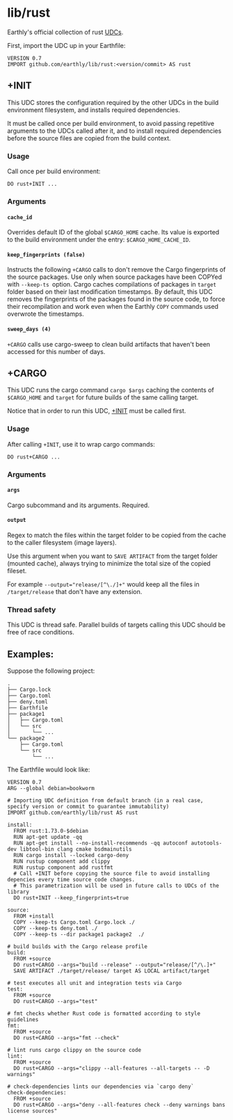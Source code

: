 # lib/rust

Earthly's official collection of rust [UDCs](https://docs.earthly.dev/docs/guides/udc).

First, import the UDC up in your Earthfile:
```earthfile
VERSION 0.7
IMPORT github.com/earthly/lib/rust:<version/commit> AS rust
```

## +INIT

This UDC stores the configuration required by the other UDCs in the build environment filesystem, and installs required dependencies.

It must be called once per build environment, to avoid passing repetitive arguments to the UDCs called after it, and to install required dependencies before the source files are copied from the build context.  

### Usage

Call once per build environment:
```earthfile
DO rust+INIT ...
```

### Arguments
#### `cache_id`
Overrides default ID of the global `$CARGO_HOME` cache. Its value is exported to the build environment under the entry: `$CARGO_HOME_CACHE_ID`.

#### `keep_fingerprints (false)`
Instructs the following `+CARGO` calls to don't remove the Cargo fingerprints of the source packages. Use only when source packages have been COPYed with `--keep-ts `option.
Cargo caches compilations of packages in `target` folder based on their last modification timestamps.
By default, this UDC removes the fingerprints of the packages found in the source code, to force their recompilation and work even when the Earthly `COPY` commands used overwrote the timestamps.

#### `sweep_days (4)`
`+CARGO` calls use cargo-sweep to clean build artifacts that haven't been accessed for this number of days.

## +CARGO

This UDC runs the cargo command `cargo $args` caching the contents of `$CARGO_HOME` and `target` for future builds of the same calling target. 

Notice that in order to run this UDC, [+INIT](#init) must be called first.

### Usage

After calling `+INIT`, use it to wrap cargo commands:

```earthfile
DO rust+CARGO ...
```
### Arguments

#### `args`
Cargo subcommand and its arguments. Required.

#### `output`
Regex to match the files within the target folder to be copied from the cache to the caller filesystem (image layers). 

Use this argument when you want to `SAVE ARTIFACT` from the target folder (mounted cache), always trying to minimize the total size of the copied fileset. 

For example `--output="release/[^\./]+"` would keep all the files in `/target/release` that don't have any extension.

### Thread safety
This UDC is thread safe. Parallel builds of targets calling this UDC should be free of race conditions.

## Examples:

Suppose the following project:
```
.
├── Cargo.lock
├── Cargo.toml
├── deny.toml
├── Earthfile
├── package1
│   ├── Cargo.toml
│   └── src
│       └── ...
└── package2
    ├── Cargo.toml
    └── src
        └── ...
```

The Earthfile would look like:

```earthfile
VERSION 0.7
ARG --global debian=bookworm

# Importing UDC definition from default branch (in a real case, specify version or commit to guarantee immutability)
IMPORT github.com/earthly/lib/rust AS rust

install:
  FROM rust:1.73.0-$debian
  RUN apt-get update -qq
  RUN apt-get install --no-install-recommends -qq autoconf autotools-dev libtool-bin clang cmake bsdmainutils
  RUN cargo install --locked cargo-deny
  RUN rustup component add clippy
  RUN rustup component add rustfmt
  # Call +INIT before copying the source file to avoid installing depencies every time source code changes. 
  # This parametrization will be used in future calls to UDCs of the library
  DO rust+INIT --keep_fingerprints=true

source:
  FROM +install
  COPY --keep-ts Cargo.toml Cargo.lock ./
  COPY --keep-ts deny.toml ./
  COPY --keep-ts --dir package1 package2  ./

# build builds with the Cargo release profile
build:
  FROM +source
  DO rust+CARGO --args="build --release" --output="release/[^/\.]+"
  SAVE ARTIFACT ./target/release/ target AS LOCAL artifact/target

# test executes all unit and integration tests via Cargo
test:
  FROM +source
  DO rust+CARGO --args="test"

# fmt checks whether Rust code is formatted according to style guidelines
fmt:
  FROM +source
  DO rust+CARGO --args="fmt --check"

# lint runs cargo clippy on the source code
lint:
  FROM +source
  DO rust+CARGO --args="clippy --all-features --all-targets -- -D warnings"

# check-dependencies lints our dependencies via `cargo deny`
check-dependencies:
  FROM +source
  DO rust+CARGO --args="deny --all-features check --deny warnings bans license sources"
```
